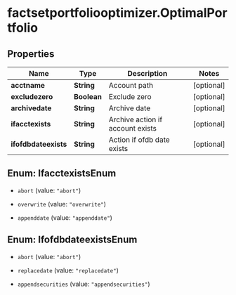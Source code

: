 # factsetportfoliooptimizer.OptimalPortfolio

## Properties

Name | Type | Description | Notes
------------ | ------------- | ------------- | -------------
**acctname** | **String** | Account path | [optional] 
**excludezero** | **Boolean** | Exclude zero | [optional] 
**archivedate** | **String** | Archive date | [optional] 
**ifacctexists** | **String** | Archive action if account exists | [optional] 
**ifofdbdateexists** | **String** | Action if ofdb date exists | [optional] 



## Enum: IfacctexistsEnum


* `abort` (value: `"abort"`)

* `overwrite` (value: `"overwrite"`)

* `appenddate` (value: `"appenddate"`)





## Enum: IfofdbdateexistsEnum


* `abort` (value: `"abort"`)

* `replacedate` (value: `"replacedate"`)

* `appendsecurities` (value: `"appendsecurities"`)




